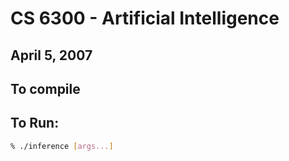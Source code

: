 # CS 6300 - Artificial Intelligence
## April 5, 2007

## To compile

## To Run:

```sh
% ./inference [args...]
```

